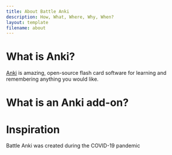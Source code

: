 ```yaml
---
title: About Battle Anki
description: How, What, Where, Why, When?
layout: template
filename: about
---
```


# What is Anki?

[Anki](https://apps.ankiweb.net/) is amazing, open-source flash card software for learning and remembering anything you would like.

# What is an Anki add-on?



# Inspiration

Battle Anki was created during the COVID-19 pandemic
